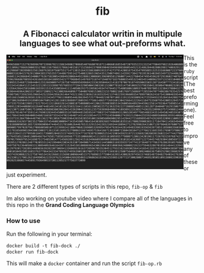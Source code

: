 <div align="center">

# fib
## A Fibonacci calculator writin in multipule languages to see what out-preforms what.
</div>
<img align="left" src="image.png" height="300">

This is the `ruby` script (The best preforming one). Feel free to improve any of these or just experiment.

There are 2 different types of scripts in this repo, `fib-op` & `fib`

Im also working on youtube video where I compare all of the languages in this repo in the <b>Grand Coding Language Olympics</b>

### How to use
Run the following in your terminal:
```
docker build -t fib-dock ./
docker run fib-dock
```
This will make a `docker` container and run the script `fib-op.rb`